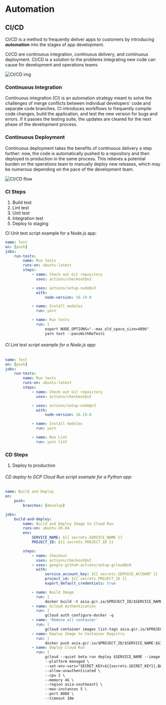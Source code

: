 # Automation

## CI/CD

CI/CD is a method to frequently deliver apps to customers by introducing **_automation_** into the stages of app development.

CI/CD are continuous integration, continuous delivery, and continuous deployment. CI/CD is a solution to the problems integrating new code can cause for development and operations teams

![CI/CD img](<https://blog.hubspot.com/hs-fs/hubfs/Google%20Drive%20Integration/CICD%20(V4).png?width=1300&name=CICD%20(V4).png>)

### Continuous Integration

Continuous integration (CI) is an automation strategy meant to solve the challenges of merge conflicts between individual developers' code and separate code branches. CI introduces workflows to frequently compile code changes, build the application, and test the new version for bugs and errors. If it passes the testing suite, the updates are cleared for the next phase of the development process.

### Continuous Deployment

Continuous deployment takes the benefits of continuous delivery a step further: now, the code is automatically pushed to a repository and then deployed to production in the same process. This relieves a potential burden on the operations team to manually deploy new releases, which may be numerous depending on the pace of the development team.

![CI/CD flow](https://crashtest-security.com/wp-content/uploads/2021/01/cicd_pipeline_infograph-1-1.png)

### CI Steps

1. Build test
2. Lint test
3. Unit test
4. Integration test
5. Deploy to staging

CI Unit test script example for a Node.js app:

```yaml
name: Test
on: [push]
jobs:
    run-tests:
        name: Run tests
        runs-on: ubuntu-latest
        steps:
            - name: Check out Git repository
              uses: actions/checkout@v2

            - uses: actions/setup-node@v3
              with:
                  node-version: 16.19.0

            - name: Install modules
              run: yarn

            - name: Run tests
              run: |
                  export NODE_OPTIONS="--max_old_space_size=4096"
                  yarn test --passWithNoTests
```

###### CI Lint test script example for a Node.js app:

```yaml
name: Test
on: [push]
jobs:
    run-tests:
        name: Run tests
        runs-on: ubuntu-latest
        steps:
            - name: Check out Git repository
              uses: actions/checkout@v2

            - uses: actions/setup-node@v3
              with:
                  node-version: 16.19.0

            - name: Install modules
              run: yarn

            - name: Run Lint
              run: yarn lint
```

### CD Steps

1. Deploy to production

###### CD deploy to GCP Cloud Run script example for a Python app:

```yaml
name: Build and Deploy
on:
    push:
        branches: [develop]

jobs:
    build-and-deploy:
        name: Build and Deploy Image to Cloud Run
        runs-on: ubuntu-20.04
        env:
            SERVICE_NAME: ${{ secrets.SERVICE_NAME }}
            PROJECT_ID: ${{ secrets.PROJECT_ID }}

        steps:
            - name: Checkout
              uses: actions/checkout@v2
            - uses: google-github-actions/setup-gcloud@v0
              with:
                  service_account_key: ${{ secrets.SERVICE_ACCOUNT }}
                  project_id: ${{ secrets.PROJECT_ID }}
                  export_default_credentials: true

            - name: Build Image
              run: |
                  docker build -t asia.gcr.io/$PROJECT_ID/$SERVICE_NAME:$GITHUB_SHA .
            - name: Gcloud Authentication
              run: |
                  gcloud auth configure-docker -q
            - name: 'Remove all container'
              run: |
                  gcloud container images list-tags asia.gcr.io/$PROJECT_ID/$SERVICE_NAME  --format="get(digest)" --limit=1 --sort-by="timestamp"> tags && while read p; do gcloud container images delete "asia.gcr.io/$PROJECT_ID/$SERVICE_NAME@$p" --quiet --force-delete-tags; done < tags
            - name: Deploy Image to Container Registry
              run: |
                  docker push asia.gcr.io/$PROJECT_ID/$SERVICE_NAME:$GITHUB_SHA
            - name: Deploy Cloud Run
              run: |
                  gcloud --quiet beta run deploy $SERVICE_NAME --image asia.gcr.io/$PROJECT_ID/$SERVICE_NAME:$GITHUB_SHA \
                  --platform managed \
                  --set-env-vars="SECRET_KEY=${{secrets.SECRET_KEY}},BASE_DB=${{secrets.BASE_DB}}" \
                  --allow-unauthenticated \
                  --cpu 2 \
                  --memory 4G \
                  --region asia-southeast1 \
                  --max-instances 5 \
                  --port 8080 \
                  --timeout 10m
```
